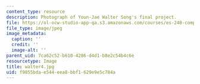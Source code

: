 ```yaml
---
content_type: resource
description: Photograph of Youn-Jae Walter Song's final project.
file: https://ol-ocw-studio-app-qa.s3.amazonaws.com/courses/es-240-composing-your-life-exploration-of-self-through-visual-arts-and-writing-spring-2006/f9855bdae544eea8bbf1629e9e5c784a_walter4.jpg
file_type: image/jpeg
image_metadata:
  caption: ''
  credit: ''
  image-alt: ''
parent_uid: 7ca62c52-b610-4286-d4d1-b8e2c54b4c6e
resourcetype: Image
title: walter4.jpg
uid: f9855bda-e544-eea8-bbf1-629e9e5c784a
---
```

